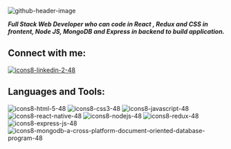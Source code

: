 ![github-header-image](https://user-images.githubusercontent.com/103952018/191162356-9f847128-2b8d-4567-8748-b25ce573f199.png)

***Full Stack Web Developer who can code in React , Redux and CSS in frontent, Node JS, MongoDB and Express in backend to build application.***

Connect with me:
-------

[![icons8-linkedin-2-48](https://user-images.githubusercontent.com/103952018/191163652-bc361749-5a1d-46e1-b577-f76b3c20ef6e.png)](https://www.linkedin.com/in/arul-xavier)


Languages and Tools:
----

![icons8-html-5-48](https://user-images.githubusercontent.com/103952018/191165028-fd724b3d-0019-471e-bf4b-32656413c51e.png)
![icons8-css3-48](https://user-images.githubusercontent.com/103952018/191165121-13d7d62e-ae2c-4f5f-b533-7a3140697fc1.png)
![icons8-javascript-48](https://user-images.githubusercontent.com/103952018/191165182-8b3cee24-29c5-40fd-b4dd-288cffd5bdf4.png)
![icons8-react-native-48](https://user-images.githubusercontent.com/103952018/191165204-5066c9c5-c6fc-4d2f-a3ba-490a1c8cc382.png)
![icons8-nodejs-48](https://user-images.githubusercontent.com/103952018/191165218-6ae44152-fdfa-4d23-bfbb-42cf2ad43321.png)
![icons8-redux-48](https://user-images.githubusercontent.com/103952018/191165223-7a99b13d-40cd-4563-a4a1-ac442335a8d6.png)
![icons8-express-js-48](https://user-images.githubusercontent.com/103952018/191165243-84c14ce9-cf4c-4995-ba4d-33d690c634c9.png)
![icons8-mongodb-a-cross-platform-document-oriented-database-program-48](https://user-images.githubusercontent.com/103952018/191165251-971dc6c2-b2f6-4232-a08f-e7b35c2b66d3.png)

<!--
**arulxavierax/arulxavierax** is a ✨ _special_ ✨ repository because its `README.md` (this file) appears on your GitHub profile.

Here are some ideas to get you started:

- 🔭 I’m currently working on ...
- 🌱 I’m currently learning ...
- 👯 I’m looking to collaborate on ...
- 🤔 I’m looking for help with ...
- 💬 Ask me about ...
- 📫 How to reach me: ...
- 😄 Pronouns: ...
- ⚡ Fun fact: ...
-->
